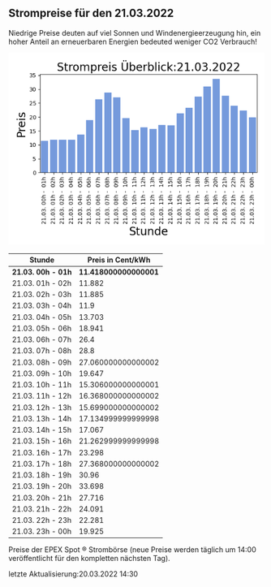 
## Strompreise für den 21.03.2022

Niedrige Preise deuten auf viel Sonnen und Windenergieerzeugung hin, ein hoher Anteil an erneuerbaren Energien bedeuted weniger CO2 Verbrauch!

![Strompreis übersicht](imgs/strompreis_uebersicht.png)

| Stunde | Preis in Cent/kWh |
|---|---|
| **21.03. 00h -  01h** | **11.418000000000001** | 
| 21.03. 01h -  02h | 11.882 | 
| 21.03. 02h -  03h | 11.885 | 
| 21.03. 03h -  04h | 11.9 | 
| 21.03. 04h -  05h | 13.703 | 
| 21.03. 05h -  06h | 18.941 | 
| 21.03. 06h -  07h | 26.4 | 
| 21.03. 07h -  08h | 28.8 | 
| 21.03. 08h -  09h | 27.060000000000002 | 
| 21.03. 09h -  10h | 19.647 | 
| 21.03. 10h -  11h | 15.306000000000001 | 
| 21.03. 11h -  12h | 16.368000000000002 | 
| 21.03. 12h -  13h | 15.699000000000002 | 
| 21.03. 13h -  14h | 17.134999999999998 | 
| 21.03. 14h -  15h | 17.067 | 
| 21.03. 15h -  16h | 21.262999999999998 | 
| 21.03. 16h -  17h | 23.298 | 
| 21.03. 17h -  18h | 27.368000000000002 | 
| 21.03. 18h -  19h | 30.96 | 
| 21.03. 19h -  20h | 33.698 | 
| 21.03. 20h -  21h | 27.716 | 
| 21.03. 21h -  22h | 24.091 | 
| 21.03. 22h -  23h | 22.281 | 
| 21.03. 23h -  00h | 19.925 | 

Preise der EPEX Spot ® Strombörse (neue Preise werden täglich um 14:00 veröffentlicht für den kompletten nächsten Tag).

letzte Aktualisierung:20.03.2022 14:30